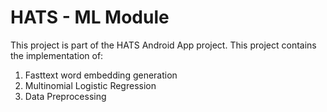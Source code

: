 # HATS - ML Module

This project is part of the HATS Android App project. This project contains the implementation of:
1. Fasttext word embedding generation
2. Multinomial Logistic Regression
3. Data Preprocessing